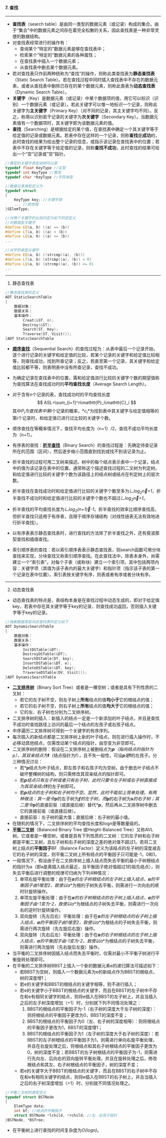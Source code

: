 #### 7. 查找

***

* **查找表**（search table）是由同一类型的数据元素（或记录）构成的集合。由于“集合”中的数据元素之间存在着完全松散的关系，因此查找表是一种非常灵便的数据结构。
* 对查找表经常进行的操作有：
  * 查询某个“特定的”数据元素是够在查找表中；
  * 检索某个”特定的“数据元素的各种属性；
  * 在查找表中插入一个数据元素；
  * 从查找表中删去某个数据元素。
* 若对查找表只作前两种统称为“查找”的操作，则称此类查找表为**静态查找表**（Static Search Table）。若在查找过程中同时插入查找表中不存在的数据元素，或者从查找表中删除已存在的某个数据元素，则称此类表为**动态查找表**（Dynamic Search Table）。
* **关键字**（Key）是数据元素（或记录）中某个数据项的值，用它可以标识（识别）一个数据元素（或记录）。若此关键字可以惟一地标识一个记录，则称此关键字为**主关键字**（Primary Key）（对不同的记录，其主关键字均不同）。反之，称用以识别若干记录的关键字为**次关键字**（Secondary Key）。当数据元素值有一个数据项时，其关键字即为该数据元素的值。
* **查找**（Searching）是根据给定的某个值，在查找表中确定一个其关键字等于给定值的记录或数据元素。若表中存在这样的一个记录，则称**查找**是**成功**的，此时查找的结果为给出整个记录的信息，或指示该记录在查找表中的位置；若表中不存在关键字等于给定值的记录，则称**查找不成功**，此时查找的结果可给出一个“空“记录或”空“指针。

```c++
//典型的关键字类型说明可以是
typedef float KeyType //实型
typedef int KeyType //整型
typedef char *KeyType //字符串型

//数据元素类型定义为
typedef struct
{
    KeyType key; //关键字域
    ... //其他域
}SElemType;

//对两个关键字的比较约定为如下的宏定义
//对数值型关键字
#define EQ(a, b) ((a) == (b))
#define LT(a, b) ((a) < (b))
#define LQ(a, b) ((a) <= (b))
...
    
//对字符串型关键字
#define EQ(a, b) (!strcmp((a), (b)))
#define LT(a, b) (strcmp((a), (b)) < 0)
#define LQ(a, b) (strcmp((a), (b)) <= 0)
...
```
***
1. 静态查找表


```c++
//静态查找表的定义
ADT StaticSearchTable
{
    数据对象：
    数据关系：
    基本操作：
        Creat(&ST, n);
    	Destroy(&ST);
    	Search(ST, Key);
    	Traverse(ST, Visit());
}ADT StaticSearchTable
```

* [**顺序查找**](https://github.com/fantasia85/data-structure/blob/master/seventh_search/search/StaticSearchTable/search_seq.cpp)（Sequential Search）的查找过程为：从表中最后一个记录开始，逐个进行记录的关键字和给定值的比较，若某个记录的关键字和给定值比较相等，则查找成功，找到所查记录；反之，若直至第一个记录，其关键字和给定值比较都不等，则表明表中没有所查记录，查找不成功。

* 为确定记录在查找表中的位置，需和给定值进行比较的关键字个数的期望值称为查找算法在查找成功时的**平均查找长度**（Average Search Length）。

* 对于含有n个记录的表，查找成功时的平均查找长度
  $$
  ASL=\sum_{i=1}^n\mathtt{P}_i\mathtt{C}_i
  $$
  其中*P<sub>i</sub>*为查找表中第*i*个记录的概率，*c<sub>i</sub>*为找到表中其关键字与给定值相等的第i个记录时，和给定值已进行过比较的关键字个数。
  
* 顺序查找在等概率情况下，查找平均长度为（n+1）/2，查找不成功平均长度为（n+1）。
  
* 有序表的查找：[**折半查找**](https://github.com/fantasia85/data-structure/blob/master/seventh_search/search/StaticSearchTable/search_bin.cpp)（Binary Search）的查找过程是：先确定待查记录所在的范围（区间），然后逐步缩小范围直到找到或找不到该记录为止。
  
* 折半查找的过程可用二叉树来描述。树中的每个结点表示表中一个记录，结点中的值为该记录在表中的位置，通常称这个描述查找过程的二叉树为判定树。和给定值进行比较的关键字个数为该路径上的结点树或结点在判定树上的层次数。
  
* 折半查找在查找成功时和给定值进行比较的关键字个数至多为*𠃊log<sub>2</sub>n𠃎+1*，折半查找不成功时和给定值进行比较的关键字个数也不超过*𠃊log<sub>2</sub>n𠃎+1*。
  
* 折半查找的平均查找长度为*𠃊log<sub>2</sub>(n+1)𠃎-1*。折半查找的效率比顺序查找高，但折半查找只适用于有序表，且限于顺序存储结构（对线性链表无法有效地进行折半查找）。
  
* 以有序表表示静态查找表时，进行查找的方法除了折半查找之外，还有斐波那契查找和插值查找。
  
* 索引顺序表的查找：若以索引顺序表表示静态查找表，则search函数可用分块查找来实现，分块查找又称索引顺序查找。在此查找法中，除表本身外，尚需建立一个“索引表”。对每个子表（或称块）建立一个索引项，其中包括两项内容：关键字项（其值为该子表内的最大关键字）和指针项（指示该子表的第一个记录在表中位置）。索引表按关键字有序，则表或者有序或者分块有序。

***
2. 动态查找表

* 动态查找表的特点是，表结构本身是在查找过程中动态生成的，即对于给定值key，若表中存在其关键字等于key的记录，则查找成功返回，否则插入关键字等于key的记录。

```c++
//抽象数据类型动态查找表的定义如下
ADT DynamicSearchTable
{
    数据对象：
    数据关系：
    基本操作：
        InitDSTable(&DT);
    	DestroyDSTable(&DT);
    	SearchDSTable(DT, key);
    	InsertDSTable(&DT, e);
    	DeleteDSTable(&DT, key);
    	TraverseDSTable(DV, Visit());
}ADT DynamicSearchTable
```

* [**二叉排序树**](https://github.com/fantasia85/data-structure/blob/master/seventh_search/search/DynamicSearchTable/BST.cpp)（Binary Sort Tree）或者是一棵空树；或者是具有下列性质的二叉树：
  * 若它的左子树不空，则左子树上**所有**结点的值**均小于**它的根结点的值；
  * 若它的右子树不空，则右子树上**所有**结点的值**均大于**它的根结点的值；
  * 它的左、右子树也分别为二叉排序树。
* 二叉排序树的插入：新插入的结点一定是一个新添加的叶子结点，并且是查找不成功时查找路径上访问的最后一个结点的左孩子或右孩子结点。
* 中序遍历二叉排序树可得到一个关键字的有序序列。
* 每次插入的新结点都是二叉排序树上新的叶子结点，则在进行插入操作时，不必移动其他结点，仅需改动某个结点的指针，由空变为非空即可。
* 二叉排序树的删除：假设在二叉排序树上被删结点为***p**（指向结点的指针为p），其双亲结点为***f**（结点指针为f），且不失一般性，可设***p**是***f**的左孩子。分三种情况讨论：
  * 若***p**结点为叶子结点，即左孩子和右孩子均为空树。由于删去叶子结点不破坏整棵树的结构，则只需修改其双亲结点的指针即可。
  * 若***p**结点只有左子树或者只有右子树，此时只要令左子树或右子树直接成为其双亲结点***f**的左子树即可。
  * 若***p**结点的左子树和右子树均不空。显然，此时不能如上简单处理。有两种做法：其一是令***p**的左子树为***f**的左子树，而***p**的右子树为***s**的右子树；其二是令***p**的直接前驱（或直接后继）替代***p**，然后再从二叉排序树中删去它的直接前驱（或直接后继）。
  * 直接前驱：左子树的最大值；直接后继：右子树的最小值。
* 在随机的情况下，二叉排序树的平均查找长度和log*n*是等数量级的。
* [**平衡二叉树**](https://github.com/fantasia85/data-structure/blob/master/seventh_search/search/DynamicSearchTable/BBST.cpp)（Balanced Binary Tree 或Height-Balanced Tree）又称AVL树。它或者是一棵空树，或者是具有下列性质的二叉树：它的左子树和右子树都是平衡二叉树，且左子树和右子树的深度之差的绝对值不超过1。若将二叉树上结点的**平衡因子**BF（Balance Factor）定义为该结点的左子树的深度减去它的右子树的深度，则平衡二叉树上所有结点的平衡因子只可能是-1，0和1。
* 一般情况下，假设由于在二叉排序树上插入结点而失去平衡的最小子树根结点的指针为a（即a是离插入结点最近，且平衡因子绝对值超过1的祖先结点），则失去平衡后进行调整的规律可归纳为下列4种情况：
  1. 单项右旋平衡处理：由于在***a**的左子树根结点的左子树上插入结点，***a**的平衡因子由1增至2，致使以***a**为根的子树失去平衡，则需进行一次向右的顺时针旋转操作。
  2. 单项左旋平衡处理：由于在***a**的右子树根结点的右子树上插入结点，***a**的平衡因子由-1变为-2，致使以***a**为根结点的子树失去平衡，则需进行一次向右的逆时针旋转操作。
  3. 双向旋转（先左后右）平衡处理：由于在***a**的左子树根结点的右子树上插入结点，***a**的平衡因子由1增至2，致使以***a**为根结点的子树失去平衡，则需进行两次旋转（先左旋后右旋）操作。
  4. 双向旋转（先右后左）平衡处理：由于在***a**的右子树根结点的左子树上插入结点，***a**的平衡因子由-1变为-2，致使以***a**为根结点的子树失去平衡，则需进行两次旋转（先右旋后左旋）操作。
* 当平衡的二叉排序树因插入结点而失去平衡时，仅需对最小不平衡子树进行平衡旋转处理即可。
* 在平衡的二叉排序树BBST上插入一个新的数据元素e的递归算法可描述如下：
  * 若BBST为空树，则插入一个数据元素为e的新结点作为BBST的根结点，树的深度增1；
  * 若e的关键字和BBST的根结点的关键字相等，则不进行插入；
  * 若e的关键字小于BBST的根结点的关键字，而且在BBST的左子树中不存在和e有相同关键字的结点，则将e插入在BBST的左子树上，并且当插入之后的左子树深度增加（+1）时，分别就下列不同情况处理之：
    1. BBST的根结点的平衡因子为-1（右子树的深度大于左子树的深度）：则将根结点的平衡因子更改为0，BBST的深度不变；
    2. BBST的根结点的平衡因子为0（左、右子树的深度相等）：则将根结点的平衡因子更改为1，BBST的深度增1；
    3. BBST的根结点的平衡因子为1（左子树的深度大于右子树的深度）：若BBST的左子树根结点的平衡因子为1，则需进行单向右旋平衡处理，并且在右旋处理之后，将根结点和其右子树根结点的平衡因子更改为0，树的深度不变；若BBST的左子树根结点的平衡因子为-1，则需进行先向左、后向右的双向旋转平衡处理，并且在旋转处理之后，修改根结点和其左、右子树根结点的平衡因子，树的深度不变；
  * 若e的关键字大于BBST的根结点的关键字，而且在BBST的右子树中不存在和e有相同关键字的结点，则将e插入在BBST的右子树上，并且当插入之后的右子树深度增加（+1）时，分别就不同情况处理之。

```c++
//平衡二叉树的类型定义
typedef struct BSTNode
{
    ElemType data;
    int bf; //结点的平衡因子
    struct BSTNode *lchild, *rchild; //左、右孩子指针
}BSTNode, *BSTree;
```

* 在平衡树上进行查找的时间复杂度为*O(logn)*。